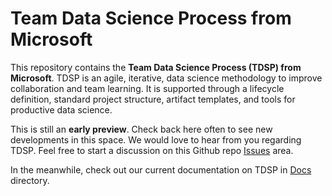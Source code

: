 # Team Data Science Process from Microsoft
This repository contains the **Team Data Science Process (TDSP) from Microsoft**. 
TDSP is an agile, iterative, data science methodology to improve collaboration and team learning. It is supported through a lifecycle definition, standard project structure, artifact templates, and tools for productive data science. 

This is still an **early preview**. Check back here often to see new developments in this space. We would love to hear from you regarding TDSP. 
Feel free to start a discussion on this Github repo [Issues](https://github.com/Azure/Microsoft-TDSP/issues) area. 

In the meanwhile, check out our current documentation on TDSP in [Docs](Docs) directory. 


